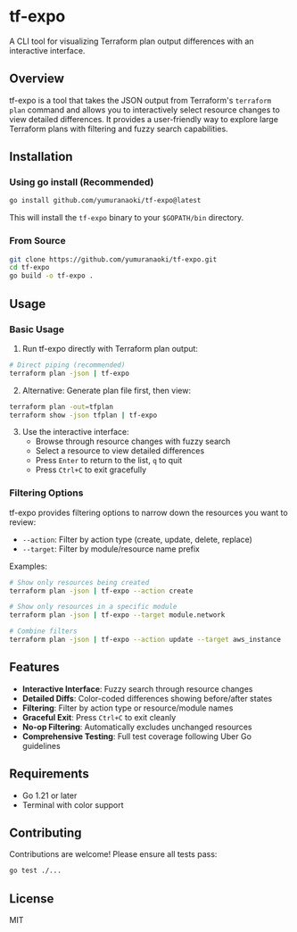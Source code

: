 # tf-expo

A CLI tool for visualizing Terraform plan output differences with an interactive interface.

## Overview

tf-expo is a tool that takes the JSON output from Terraform's `terraform plan` command and allows you to interactively select resource changes to view detailed differences. It provides a user-friendly way to explore large Terraform plans with filtering and fuzzy search capabilities.

## Installation

### Using go install (Recommended)

```bash
go install github.com/yumuranaoki/tf-expo@latest
```

This will install the `tf-expo` binary to your `$GOPATH/bin` directory.

### From Source

```bash
git clone https://github.com/yumuranaoki/tf-expo.git
cd tf-expo
go build -o tf-expo .
```

## Usage

### Basic Usage

1. Run tf-expo directly with Terraform plan output:

```bash
# Direct piping (recommended)
terraform plan -json | tf-expo
```

2. Alternative: Generate plan file first, then view:

```bash
terraform plan -out=tfplan
terraform show -json tfplan | tf-expo
```

3. Use the interactive interface:
   - Browse through resource changes with fuzzy search
   - Select a resource to view detailed differences
   - Press `Enter` to return to the list, `q` to quit
   - Press `Ctrl+C` to exit gracefully

### Filtering Options

tf-expo provides filtering options to narrow down the resources you want to review:

* `--action`: Filter by action type (create, update, delete, replace)
* `--target`: Filter by module/resource name prefix

Examples:

```bash
# Show only resources being created
terraform plan -json | tf-expo --action create

# Show only resources in a specific module
terraform plan -json | tf-expo --target module.network

# Combine filters
terraform plan -json | tf-expo --action update --target aws_instance
```

## Features

* **Interactive Interface**: Fuzzy search through resource changes
* **Detailed Diffs**: Color-coded differences showing before/after states  
* **Filtering**: Filter by action type or resource/module names
* **Graceful Exit**: Press `Ctrl+C` to exit cleanly
* **No-op Filtering**: Automatically excludes unchanged resources
* **Comprehensive Testing**: Full test coverage following Uber Go guidelines

## Requirements

* Go 1.21 or later
* Terminal with color support

## Contributing

Contributions are welcome! Please ensure all tests pass:

```bash
go test ./...
```

## License

MIT
